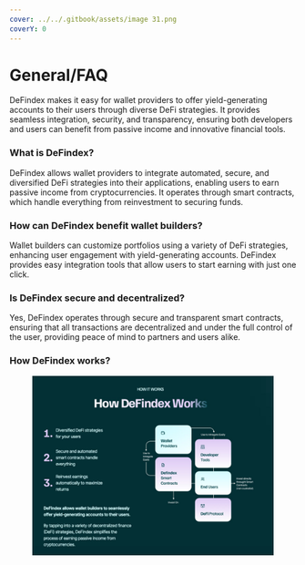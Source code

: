 ```yaml
---
cover: ../../.gitbook/assets/image 31.png
coverY: 0
---
```


# General/FAQ

DeFindex makes it easy for wallet providers to offer yield-generating accounts to their users through diverse DeFi strategies. It provides seamless integration, security, and transparency, ensuring both developers and users can benefit from passive income and innovative financial tools.

### What is DeFindex?

DeFindex allows wallet providers to integrate automated, secure, and diversified DeFi strategies into their applications, enabling users to earn passive income from cryptocurrencies. It operates through smart contracts, which handle everything from reinvestment to securing funds.

### How can DeFindex benefit wallet builders?

Wallet builders can customize portfolios using a variety of DeFi strategies, enhancing user engagement with yield-generating accounts. DeFindex provides easy integration tools that allow users to start earning with just one click.

### Is DeFindex secure and decentralized?

Yes, DeFindex operates through secure and transparent smart contracts, ensuring that all transactions are decentralized and under the full control of the user, providing peace of mind to partners and users alike.

### How DeFindex works?

<figure><img src="../../.gitbook/assets/GcwTyiHXQAAI412.jpeg" alt=""><figcaption></figcaption></figure>
